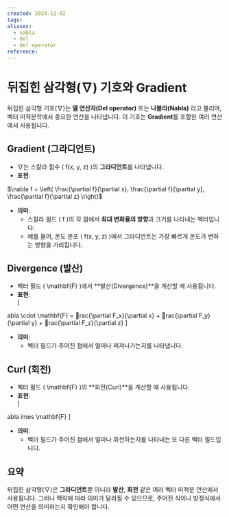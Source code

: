 ```yaml
---
created: 2024-12-02
tags: 
aliases:
  - nabla
  - del
  - del operator
reference:
---
```


# 뒤집힌 삼각형(∇) 기호와 Gradient

뒤집힌 삼각형 기호(∇)는 **델 연산자(Del operator)** 또는 **나블라(Nabla)** 라고 불리며, 
벡터 미적분학에서 중요한 연산을 나타냅니다. 이 기호는 **Gradient**를 포함한 여러 연산에서 사용됩니다.

## Gradient (그라디언트)
- ∇는 스칼라 함수 \( f(x, y, z) \)의 **그라디언트**를 나타냅니다.
- **표현**:  
  
$\nabla f = \left( \frac{\partial f}{\partial x}, \frac{\partial f}{\partial y}, \frac{\partial f}{\partial z} \right)$
- **의미**:  
  - 스칼라 필드 \( f \)의 각 점에서 **최대 변화율의 방향**과 크기를 나타내는 벡터입니다.
  - 예를 들어, 온도 분포 \( f(x, y, z) \)에서 그라디언트는 가장 빠르게 온도가 변하는 방향을 가리킵니다.

## Divergence (발산)
- 벡터 필드 \( \mathbf{F} \)에서 **발산(Divergence)**을 계산할 때 사용됩니다.
- **표현**:  
  \[
  
abla \cdot \mathbf{F} = rac{\partial F_x}{\partial x} + rac{\partial F_y}{\partial y} + rac{\partial F_z}{\partial z}
  \]
- **의미**:  
  - 벡터 필드가 주어진 점에서 얼마나 퍼져나가는지를 나타냅니다.

## Curl (회전)
- 벡터 필드 \( \mathbf{F} \)의 **회전(Curl)**을 계산할 때 사용됩니다.
- **표현**:  
  \[
  
abla 	imes \mathbf{F}
  \]
- **의미**:  
  - 벡터 필드가 주어진 점에서 얼마나 회전하는지를 나타내는 또 다른 벡터 필드입니다.

## 요약
뒤집힌 삼각형(∇)은 **그라디언트**뿐 아니라 **발산**, **회전** 같은 여러 벡터 미적분 연산에서 사용됩니다.
그러나 맥락에 따라 의미가 달라질 수 있으므로, 주어진 식이나 방정식에서 어떤 연산을 의미하는지 확인해야 합니다.
